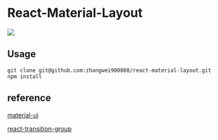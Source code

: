 # React-Material-Layout

![](http://cdn.awbeci.com/images/awbeci-xyz/blog/react-material-layout.gif)

## Usage

```
git clone git@github.com:zhangwei900808/react-material-layout.git
npm install
```


## reference


[material-ui](https://github.com/callemall/material-ui)

[react-transition-group](https://github.com/reactjs/react-transition-group)